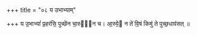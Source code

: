 +++
title = "०८ य उभाभ्याम्"

+++
य उ॒भाभ्यां॑ प्र॒हर॑सि॒ पुच्छे॑न चा॒स्ये᳡न च। आ॒स्ये॒ न ते॑ वि॒षं किमु॑ ते पुच्छ॒धाव॑सत् ॥
